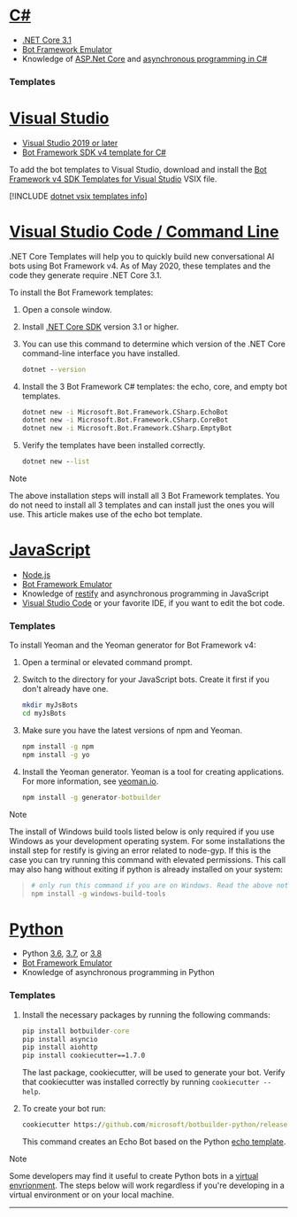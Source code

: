 <!-- Include under ## Prerequisites H2 header -->

# [C#](#tab/csharp)

- [.NET Core 3.1](https://dotnet.microsoft.com/download)
- [Bot Framework Emulator](https://aka.ms/bot-framework-emulator-readme)
- Knowledge of [ASP.Net Core](https://docs.microsoft.com/aspnet/core/) and [asynchronous programming in C#](https://docs.microsoft.com/dotnet/csharp/programming-guide/concepts/async/index)

### Templates

# [Visual Studio](#tab/vs)

- [Visual Studio 2019 or later](https://www.visualstudio.com/downloads)
- [Bot Framework SDK v4 template for C#](https://aka.ms/bot-vsix)

To add the bot templates to Visual Studio, download and install the [Bot Framework v4 SDK Templates for Visual Studio](https://aka.ms/bot-vsix) VSIX file.

[!INCLUDE [dotnet vsix templates info](~/includes/vsix-templates-versions.md)]

# [Visual Studio Code / Command Line](#tab/vc+cl)

.NET Core Templates will help you to quickly build new conversational AI bots using Bot Framework v4. As of May 2020, these templates and the code they generate require .NET Core 3.1.

To install the Bot Framework templates:

1. Open a console window.

1. Install [.NET Core SDK](https://dotnet.microsoft.com/download) version 3.1 or higher.
1. You can use this command to determine which version of the .NET Core command-line interface you have installed.

   ```cmd
   dotnet --version
   ```

1. Install the 3 Bot Framework C# templates: the echo, core, and empty bot templates.

   ```cmd
   dotnet new -i Microsoft.Bot.Framework.CSharp.EchoBot
   dotnet new -i Microsoft.Bot.Framework.CSharp.CoreBot
   dotnet new -i Microsoft.Bot.Framework.CSharp.EmptyBot
   ```

1. Verify the templates have been installed correctly.

   ```cmd
   dotnet new --list
   ```

> [!NOTE]
> The above installation steps will install all 3 Bot Framework templates. You do not need to install all 3 templates and can install just the ones you will use. This article makes use of the echo bot template.


# [JavaScript](#tab/javascript)

- [Node.js](https://nodejs.org/)
- [Bot Framework Emulator](https://aka.ms/bot-framework-emulator-readme)
- Knowledge of [restify](http://restify.com/) and asynchronous programming in JavaScript
- [Visual Studio Code](https://www.visualstudio.com/downloads) or your favorite IDE, if you want to edit the bot code.

### Templates

To install Yeoman and the Yeoman generator for Bot Framework v4:

1. Open a terminal or elevated command prompt.

1. Switch to the directory for your JavaScript bots. Create it first if you don't already have one.

   ```bash
   mkdir myJsBots
   cd myJsBots
   ```

1. Make sure you have the latest versions of npm and Yeoman.

   ```cmd
   npm install -g npm
   npm install -g yo
   ```

1. Install the Yeoman generator.
Yeoman is a tool for creating applications. For more information, see [yeoman.io](https://yeoman.io).
   ```cmd
   npm install -g generator-botbuilder
   ```

> [!NOTE]
> The install of Windows build tools listed below is only required if you use Windows as your development operating system.
> For some installations the install step for restify is giving an error related to node-gyp.
> If this is the case you can try running this command with elevated permissions.
> This call may also hang without exiting if python is already installed on your system:

> ```bash
> # only run this command if you are on Windows. Read the above note.
> npm install -g windows-build-tools
> ```

# [Python](#tab/python)

- Python [3.6](https://www.python.org/downloads/release/python-369/), [3.7](https://www.python.org/downloads/release/python-375/), or [3.8](https://www.python.org/downloads/release/python-383/)
- [Bot Framework Emulator](https://aka.ms/bot-framework-emulator-readme)
- Knowledge of asynchronous programming in Python
### Templates

1. Install the necessary packages by running the following commands:

    ```cmd
    pip install botbuilder-core
    pip install asyncio
    pip install aiohttp
    pip install cookiecutter==1.7.0
    ```

    The last package, cookiecutter, will be used to generate your bot. Verify that cookiecutter was installed correctly by running `cookiecutter --help`.

1. To create your bot run:

    ```cmd
    cookiecutter https://github.com/microsoft/botbuilder-python/releases/download/Templates/echo.zip
    ```

    This command creates an Echo Bot based on the Python [echo template](https://github.com/microsoft/BotBuilder-Samples/tree/master/generators/python/app/templates/echo).

>[!NOTE]
>
> Some developers may find it useful to create Python bots in a [virtual envrionment](https://docs.python.org/3/library/venv.html). The steps below will work regardless if you're developing in a virtual environment or on your local machine.

---